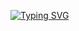 <a href="https://git.io/typing-svg"><img src="https://readme-typing-svg.herokuapp.com?font=Fira+Code&pause=1000&color=7384F7&background=1907FF00&center=true&vCenter=true&width=500&lines=Hi%2C+there+I'm+DOKVA" alt="Typing SVG" /></a>

